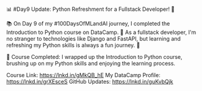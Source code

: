 📊 #Day9 Update: Python Refreshment for a Fullstack Developer! 🐍

📚 On Day 9 of my #100DaysOfMLandAI journey, I completed the Introduction to Python course on DataCamp. 🎉 As a fullstack developer, I'm no stranger to technologies like Django and FastAPI, but learning and refreshing my Python skills is always a fun journey. 🚀

🔹 Course Completed: I wrapped up the Introduction to Python course, brushing up on my Python skills and enjoying the learning process.

Course Link: https://lnkd.in/gMkQB_hE
My DataCamp Profile: https://lnkd.in/grXEsceS
GitHub Updates: https://lnkd.in/guKvbQjk
